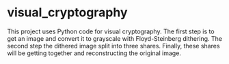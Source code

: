 # visual_cryptography

This project uses Python code for visual cryptography. The first step is to get an image and convert it to grayscale with Floyd-Steinberg dithering.
The second step the dithered image split into three shares. Finally, these shares will be getting together and reconstructing the original image.

